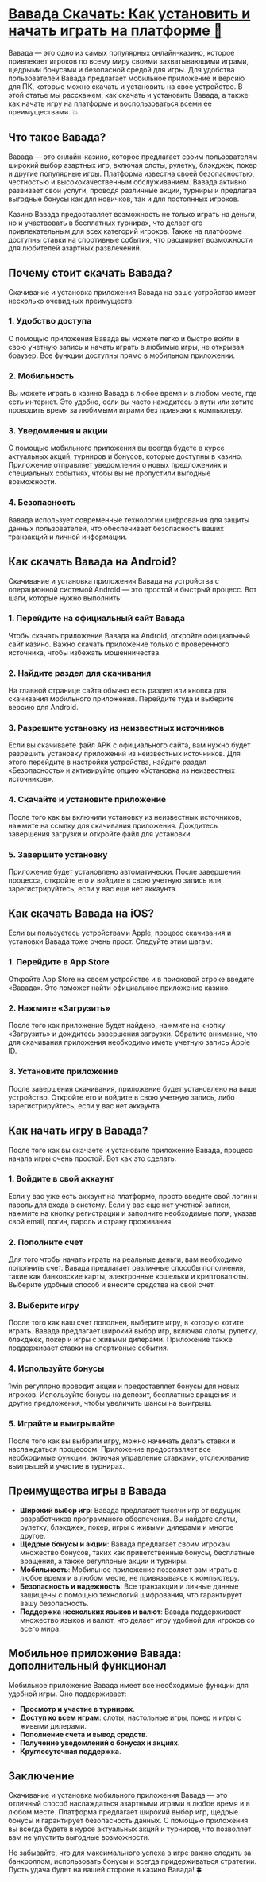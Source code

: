 # [Вавада Скачать: Как установить и начать играть на платформе 📲](https://partnervavadarv.com?promo=75590753-cc8b-4c4a-8d71-99b7a2293439-jud\&target=register)

Вавада — это одно из самых популярных онлайн-казино, которое привлекает игроков по всему миру своими захватывающими играми, щедрыми бонусами и безопасной средой для игры. Для удобства пользователей Вавада предлагает мобильное приложение и версию для ПК, которые можно скачать и установить на свое устройство. В этой статье мы расскажем, как скачать и установить Вавада, а также как начать игру на платформе и воспользоваться всеми ее преимуществами. 💥

## Что такое Вавада?

Вавада — это онлайн-казино, которое предлагает своим пользователям широкий выбор азартных игр, включая слоты, рулетку, блэкджек, покер и другие популярные игры. Платформа известна своей безопасностью, честностью и высококачественным обслуживанием. Вавада активно развивает свои услуги, проводя различные акции, турниры и предлагая выгодные бонусы как для новичков, так и для постоянных игроков.

Казино Вавада предоставляет возможность не только играть на деньги, но и участвовать в бесплатных турнирах, что делает его привлекательным для всех категорий игроков. Также на платформе доступны ставки на спортивные события, что расширяет возможности для любителей азартных развлечений.

## Почему стоит скачать Вавада?

Скачивание и установка приложения Вавада на ваше устройство имеет несколько очевидных преимуществ:

### 1. Удобство доступа

С помощью приложения Вавада вы можете легко и быстро войти в свою учетную запись и начать играть в любимые игры, не открывая браузер. Все функции доступны прямо в мобильном приложении.

### 2. Мобильность

Вы можете играть в казино Вавада в любое время и в любом месте, где есть интернет. Это удобно, если вы часто находитесь в пути или хотите проводить время за любимыми играми без привязки к компьютеру.

### 3. Уведомления и акции

С помощью мобильного приложения вы всегда будете в курсе актуальных акций, турниров и бонусов, которые доступны в казино. Приложение отправляет уведомления о новых предложениях и специальных событиях, чтобы вы не пропустили выгодные возможности.

### 4. Безопасность

Вавада использует современные технологии шифрования для защиты данных пользователей, что обеспечивает безопасность ваших транзакций и личной информации.

## Как скачать Вавада на Android?

Скачивание и установка приложения Вавада на устройства с операционной системой Android — это простой и быстрый процесс. Вот шаги, которые нужно выполнить:

### 1. Перейдите на официальный сайт Вавада

Чтобы скачать приложение Вавада на Android, откройте официальный сайт казино. Важно скачать приложение только с проверенного источника, чтобы избежать мошенничества.

### 2. Найдите раздел для скачивания

На главной странице сайта обычно есть раздел или кнопка для скачивания мобильного приложения. Перейдите туда и выберите версию для Android.

### 3. Разрешите установку из неизвестных источников

Если вы скачиваете файл APK с официального сайта, вам нужно будет разрешить установку приложений из неизвестных источников. Для этого перейдите в настройки устройства, найдите раздел «Безопасность» и активируйте опцию «Установка из неизвестных источников».

### 4. Скачайте и установите приложение

После того как вы включили установку из неизвестных источников, нажмите на ссылку для скачивания приложения. Дождитесь завершения загрузки и откройте файл для установки.

### 5. Завершите установку

Приложение будет установлено автоматически. После завершения процесса, откройте его и войдите в свою учетную запись или зарегистрируйтесь, если у вас еще нет аккаунта.

## Как скачать Вавада на iOS?

Если вы пользуетесь устройствами Apple, процесс скачивания и установки Вавада тоже очень прост. Следуйте этим шагам:

### 1. Перейдите в App Store

Откройте App Store на своем устройстве и в поисковой строке введите «Вавада». Это поможет найти официальное приложение казино.

### 2. Нажмите «Загрузить»

После того как приложение будет найдено, нажмите на кнопку «Загрузить» и дождитесь завершения загрузки. Обратите внимание, что для скачивания приложения необходимо иметь учетную запись Apple ID.

### 3. Установите приложение

После завершения скачивания, приложение будет установлено на ваше устройство. Откройте его и войдите в свою учетную запись, либо зарегистрируйтесь, если у вас нет аккаунта.

## Как начать игру в Вавада?

После того как вы скачаете и установите приложение Вавада, процесс начала игры очень простой. Вот как это сделать:

### 1. Войдите в свой аккаунт

Если у вас уже есть аккаунт на платформе, просто введите свой логин и пароль для входа в систему. Если у вас еще нет учетной записи, нажмите на кнопку регистрации и заполните необходимые поля, указав свой email, логин, пароль и страну проживания.

### 2. Пополните счет

Для того чтобы начать играть на реальные деньги, вам необходимо пополнить счет. Вавада предлагает различные способы пополнения, такие как банковские карты, электронные кошельки и криптовалюты. Выберите удобный способ и внесите средства на свой счет.

### 3. Выберите игру

После того как ваш счет пополнен, выберите игру, в которую хотите играть. Вавада предлагает широкий выбор игр, включая слоты, рулетку, блэкджек, покер и игры с живыми дилерами. Приложение также поддерживает ставки на спортивные события.

### 4. Используйте бонусы

1win регулярно проводит акции и предоставляет бонусы для новых игроков. Используйте бонусы на депозит, бесплатные вращения и другие предложения, чтобы увеличить шансы на выигрыш.

### 5. Играйте и выигрывайте

После того как вы выбрали игру, можно начинать делать ставки и наслаждаться процессом. Приложение предоставляет все необходимые функции, включая управление ставками, отслеживание выигрышей и участие в турнирах.

## Преимущества игры в Вавада

* **Широкий выбор игр**: Вавада предлагает тысячи игр от ведущих разработчиков программного обеспечения. Вы найдете слоты, рулетку, блэкджек, покер, игры с живыми дилерами и многое другое.
* **Щедрые бонусы и акции**: Вавада предлагает своим игрокам множество бонусов, таких как приветственные бонусы, бесплатные вращения, а также регулярные акции и турниры.
* **Мобильность**: Мобильное приложение позволяет вам играть в любое время и в любом месте, не привязываясь к компьютеру.
* **Безопасность и надежность**: Все транзакции и личные данные защищены с помощью технологий шифрования, что гарантирует вашу безопасность.
* **Поддержка нескольких языков и валют**: Вавада поддерживает множество языков и валют, что делает игру удобной для игроков со всего мира.

## Мобильное приложение Вавада: дополнительный функционал

Мобильное приложение Вавада имеет все необходимые функции для удобной игры. Оно поддерживает:

* **Просмотр и участие в турнирах**.
* **Доступ ко всем играм**: слоты, настольные игры, покер и игры с живыми дилерами.
* **Пополнение счета и вывод средств**.
* **Получение уведомлений о бонусах и акциях**.
* **Круглосуточная поддержка**.

## Заключение

Скачивание и установка мобильного приложения Вавада — это отличный способ наслаждаться азартными играми в любое время и в любом месте. Платформа предлагает широкий выбор игр, щедрые бонусы и гарантирует безопасность данных. С помощью приложения вы всегда будете в курсе актуальных акций и турниров, что позволяет вам не упустить выгодные возможности.

Не забывайте, что для максимального успеха в игре важно следить за банкроллом, использовать бонусы и всегда придерживаться стратегии. Пусть удача будет на вашей стороне в казино Вавада! 🍀
